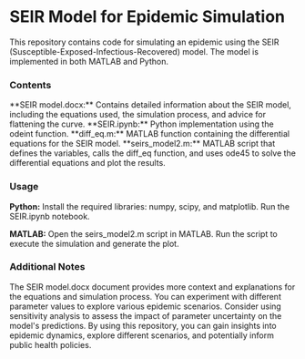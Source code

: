 <h1>SEIR Model for Epidemic Simulation</h1>

This repository contains code for simulating an epidemic using the SEIR (Susceptible-Exposed-Infectious-Recovered) model.
The model is implemented in both MATLAB and Python.

<h3>Contents</h3>
**SEIR model.docx:** Contains detailed information about the SEIR model, including the equations used, the simulation process, and advice for flattening the curve.
**SEIR.ipynb:** Python implementation using the odeint function.
**diff_eq.m:** MATLAB function containing the differential equations for the SEIR model.
**seirs_model2.m:** MATLAB script that defines the variables, calls the diff_eq function, and uses ode45 to solve the differential equations and plot the results.

<h3>Usage</h3>

**Python:**
Install the required libraries: numpy, scipy, and matplotlib.
Run the SEIR.ipynb notebook.

**MATLAB:**
Open the seirs_model2.m script in MATLAB.
Run the script to execute the simulation and generate the plot.

<h3>Additional Notes</h3>

The SEIR model.docx document provides more context and explanations for the equations and simulation process.
You can experiment with different parameter values to explore various epidemic scenarios.
Consider using sensitivity analysis to assess the impact of parameter uncertainty on the model's predictions.
By using this repository, you can gain insights into epidemic dynamics, explore different scenarios, and potentially inform public health policies.

